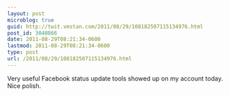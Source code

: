 ```yaml
---
layout: post
microblog: true
guid: http://twit.vmstan.com/2011/08/29/108182507115134976.html
post_id: 3040866
date: 2011-08-29T08:21:34-0600
lastmod: 2011-08-29T08:21:34-0600
type: post
url: /2011/08/29/108182507115134976.html
---
```

Very useful Facebook status update tools showed up on my account today. Nice polish.
